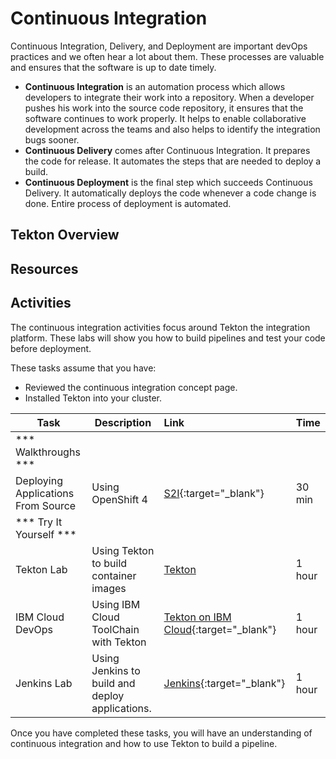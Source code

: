 # Continuous Integration

Continuous Integration, Delivery, and Deployment are important devOps practices and we often hear a lot about them. These processes are valuable and ensures that the software is up to date timely.

- **Continuous Integration** is an automation process which allows developers to integrate their work into a repository. When a developer pushes his work into the source code repository, it ensures that the software continues to work properly. It helps to enable collaborative development across the teams and also helps to identify the integration bugs sooner.
- **Continuous Delivery** comes after Continuous Integration. It prepares the code for release. It automates the steps that are needed to deploy a build.
- **Continuous Deployment** is the final step which succeeds Continuous Delivery. It automatically deploys the code whenever a code change is done. Entire process of deployment is automated.

## Tekton Overview
## Resources

<CardGroup>
<MiniCard title="Tekton Overview" href="/slides/04-Tekton-Overview.pdf">
</MiniCard>
<MiniCard title="IBM Cloud DevOps with Tekton" href="/slides/10-IBM-Cloud-DevOps.pdf">
</MiniCard>
</CardGroup>

## Activities

The continuous integration activities focus around Tekton the integration platform. These labs will show you how to build pipelines and test your code before deployment.

These tasks assume that you have:
 - Reviewed the continuous integration concept page.
 - Installed Tekton into your cluster.

| Task                            | Description         | Link        | Time    |
| --------------------------------| ------------------  |:----------- |---------|
| *** Walkthroughs ***                         |         |         |     |
| Deploying Applications From Source |  Using OpenShift 4 | [S2I](https://learn.openshift.com/introduction/deploying-python/){:target="_blank"} | 30 min |
| *** Try It Yourself ***                         |         |         |     |
| Tekton Lab | Using Tekton to build container images | [Tekton](labs/openshift.md) | 1 hour |
| IBM Cloud DevOps | Using IBM Cloud ToolChain with Tekton | [Tekton on IBM Cloud](../continuous-integration/activities/ibm-toolchain){:target="_blank"} | 1 hour |
| Jenkins Lab | Using Jenkins to build and deploy applications. | [Jenkins](../continuous-integration/activities/jenkins/openshift){:target="_blank"} | 1 hour |



Once you have completed these tasks, you will have an understanding of continuous integration and how to use Tekton to build a pipeline.